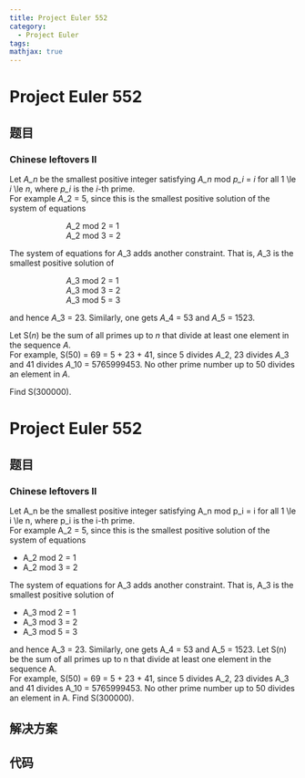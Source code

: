 ```yaml
---
title: Project Euler 552
category:
  - Project Euler
tags:
mathjax: true
---
```

<escape><!-- more --></escape>
    
# Project Euler 552
## 题目
### Chinese leftovers II



Let <var>A_n</var> be the smallest positive integer satisfying  <var>A_n</var> mod <var>p_i</var> = <var>i</var>  for all 1 \le <var>i</var> \le <var>n</var>, where <var>p_i</var> is the
<var>i</var>-th prime.
<br />For example <var>A</var>_2 = 5, since this is the smallest positive solution of the system of equations 
<ul style="list-style-type:none;margin-left:2cm;"><li> <var>A</var>_2 mod 2 = 1 </li>
<li> <var>A</var>_2 mod 3 = 2</li></ul>
The system of equations for <var>A</var>_3 adds another constraint. That is, <var>A</var>_3 is the smallest positive solution of
<ul style="list-style-type:none;margin-left:2cm;"><li> <var>A</var>_3 mod 2 = 1 </li>
<li> <var>A</var>_3 mod 3 = 2</li>
<li> <var>A</var>_3 mod 5 = 3</li></ul>
and hence <var>A</var>_3 = 23. Similarly, one gets <var>A</var>_4 = 53 and <var>A</var>_5 = 1523.


Let S(<var>n</var>) be the sum of all primes up to <var>n</var> that divide at least one element in the sequence <var>A</var>.
<br />For example, S(50) = 69 = 5 + 23 + 41, since 5 divides <var>A</var>_2, 23 divides <var>A</var>_3 and 41 divides <var>A</var>_10 = 5765999453. No other prime number up to 50 divides an element in <var>A</var>.


Find S(300000).


# Project Euler 552
## 题目
### Chinese leftovers II

Let A_n be the smallest positive integer satisfying  A_n mod p_i = i  for all 1 \le i \le n, where p_i is the i-th prime.<br>For example A_2 = 5, since this is the smallest positive solution of the system of equations 
<ul>
<li>A_2 mod 2 = 1 </li>
<li>A_2 mod 3 = 2</li>
</ul>
The system of equations for A_3 adds another constraint. That is, A_3 is the smallest positive solution of
<ul>
<li>A_3 mod 2 = 1 </li>
<li>A_3 mod 3 = 2</li>
<li>A_3 mod 5 = 3</li>
</ul>
and hence A_3 = 23. Similarly, one gets A_4 = 53 and A_5 = 1523.
Let S(n) be the sum of all primes up to n that divide at least one element in the sequence A.<br>For example, S(50) = 69 = 5 + 23 + 41, since 5 divides A_2, 23 divides A_3 and 41 divides A_10 = 5765999453. No other prime number up to 50 divides an element in A.
Find S(300000).


## 解决方案


## 代码


